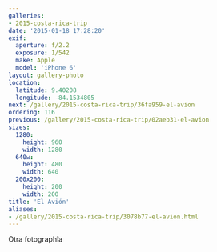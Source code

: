 ```yaml
---
galleries:
- 2015-costa-rica-trip
date: '2015-01-18 17:28:20'
exif:
  aperture: f/2.2
  exposure: 1/542
  make: Apple
  model: 'iPhone 6'
layout: gallery-photo
location:
  latitude: 9.40208
  longitude: -84.1534805
next: /gallery/2015-costa-rica-trip/36fa959-el-avion
ordering: 116
previous: /gallery/2015-costa-rica-trip/02aeb31-el-avion
sizes:
  1280:
    height: 960
    width: 1280
  640w:
    height: 480
    width: 640
  200x200:
    height: 200
    width: 200
title: 'El Avión'
aliases:
- /gallery/2015-costa-rica-trip/3078b77-el-avion.html
---
```


Otra fotographîa
